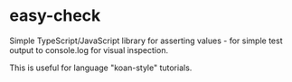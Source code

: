 # easy-check
Simple TypeScript/JavaScript library for asserting values - for simple test output to console.log for visual inspection.

This is useful for language "koan-style" tutorials.